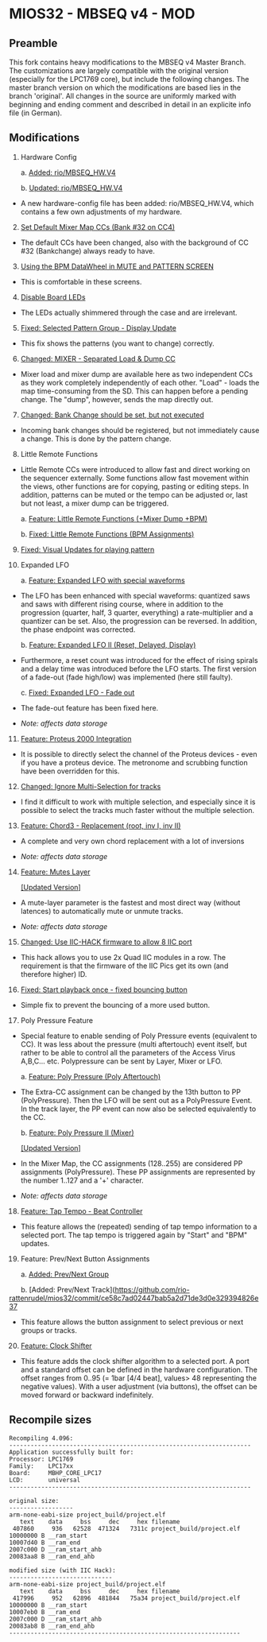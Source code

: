 MIOS32 - MBSEQ v4 - MOD
=======================
## Preamble

This fork contains heavy modifications to the MBSEQ v4 Master Branch. The customizations are largely compatible with the original version (especially for the LPC1769 core), but include the following changes. The master branch version on which the modifications are based lies in the branch 'original'. All changes in the source are uniformly marked with beginning and ending comment and described in detail in an explicite info file (in German).

## Modifications

1. Hardware Config

&nbsp;&nbsp;&nbsp;&nbsp;&nbsp;&nbsp;a. [Added: rio/MBSEQ_HW.V4](https://github.com/rio-rattenrudel/mios32/commit/b33e896afac3e7300462678385642d790a279765)

&nbsp;&nbsp;&nbsp;&nbsp;&nbsp;&nbsp;b. [Updated: rio/MBSEQ_HW.V4](https://github.com/rio-rattenrudel/mios32/commit/6928bb396463b6587c4067984cba9d36c8f43985)

* A new hardware-config file has been added: rio/MBSEQ_HW.V4, which contains a few own adjustments of my hardware.
  
2. [Set Default Mixer Map CCs (Bank #32 on CC4)](https://github.com/rio-rattenrudel/mios32/commit/f819b62f34d96abf60fec227359852559109abd5)

* The default CCs have been changed, also with the background of CC #32 (Bankchange) always ready to have.
  
3. [Using the BPM DataWheel in MUTE and PATTERN SCREEN](https://github.com/rio-rattenrudel/mios32/commit/2c5c8c7cf2d13bd586ba9d1d8777219e64fb6549)

* This is comfortable in these screens.

4. [Disable Board LEDs](https://github.com/rio-rattenrudel/mios32/commit/86219c6bfb30c0cdc701e08f40ed9ab4c7230f5b)

* The LEDs actually shimmered through the case and are irrelevant.

5. [Fixed: Selected Pattern Group - Display Update](https://github.com/rio-rattenrudel/mios32/commit/b4bb6aa1a2f24036bcb2a531e550694ea790fd64)

* This fix shows the patterns (you want to change) correctly.

6. [Changed: MIXER - Separated Load & Dump CC](https://github.com/rio-rattenrudel/mios32/commit/458a5f7cd9f34d44d8ce48d0c27219b6607d275e)

* Mixer load and mixer dump are available here as two independent CCs as they work completely independently of each other. "Load" - loads the map time-consuming from the SD. This can happen before a pending change. The "dump", however, sends the map directly out.

7. [Changed: Bank Change should be set, but not executed](https://github.com/rio-rattenrudel/mios32/commit/2d8ea3485af48c657afc8e980958978c032d15ca)

* Incoming bank changes should be registered, but not immediately cause a change. This is done by the pattern change.

8. Little Remote Functions

* Little Remote CCs were introduced to allow fast and direct working on the sequencer externally. Some functions allow fast movement within the views, other functions are for copying, pasting or editing steps. In addition, patterns can be muted or the tempo can be adjusted or, last but not least, a mixer dump can be triggered.

&nbsp;&nbsp;&nbsp;&nbsp;&nbsp;&nbsp;a. [Feature: Little Remote Functions (+Mixer Dump +BPM)](https://github.com/rio-rattenrudel/mios32/commit/0fccefbcb7c1db8b09b6930d4b34577eadc78395)

&nbsp;&nbsp;&nbsp;&nbsp;&nbsp;&nbsp;b. [Fixed: Little Remote Functions (BPM Assignments)](https://github.com/rio-rattenrudel/mios32/commit/8e949d27a419daaf9ac75bddbe35d7a8a1c28f91)

9. [Fixed: Visual Updates for playing pattern](https://github.com/rio-rattenrudel/mios32/commit/8557f20868a7f596aa51279c8c776041be89ebb9)

10. Expanded LFO

&nbsp;&nbsp;&nbsp;&nbsp;&nbsp;&nbsp;a. [Feature: Expanded LFO with special waveforms](https://github.com/rio-rattenrudel/mios32/commit/36a6266d499074261de17ed17fbb855e2cf63c79)

* The LFO has been enhanced with special waveforms: quantized saws and saws with different rising course, where in addition to the progression (quarter, half, 3 quarter, everything) a rate-multiplier and a quantizer can be set. Also, the progression can be reversed. In addition, the phase endpoint was corrected.

&nbsp;&nbsp;&nbsp;&nbsp;&nbsp;&nbsp;b. [Feature: Expanded LFO II (Reset, Delayed, Display)](https://github.com/rio-rattenrudel/mios32/commit/a3b7baff0a7a6a9e20dac2870e94182e08a8f5c2)

* Furthermore, a reset count was introduced for the effect of rising spirals and a delay time was introduced before the LFO starts. The first version of a fade-out (fade high/low) was implemented (here still faulty).

&nbsp;&nbsp;&nbsp;&nbsp;&nbsp;&nbsp;c. [Fixed: Expanded LFO - Fade out](https://github.com/rio-rattenrudel/mios32/commit/51b5e481f5b528cd8d80142f7e39f4d4a72d4546)

* The fade-out feature has been fixed here.

* _Note: affects data storage_

11. [Feature: Proteus 2000 Integration](https://github.com/rio-rattenrudel/mios32/commit/b444395fcd240f7cd091f3c7e82c5dac74b18755)

* It is possible to directly select the channel of the Proteus devices - even if you have a proteus device. The metronome and scrubbing function have been overridden for this.

12. [Changed: Ignore Multi-Selection for tracks](https://github.com/rio-rattenrudel/mios32/commit/703445c0ea78d9cb6e468c1eadbb31fb4eb4b528)

* I find it difficult to work with multiple selection, and especially since it is possible to select the tracks much faster without the multiple selection.

13. [Feature: Chord3 - Replacement (root, inv I, inv II)](https://github.com/rio-rattenrudel/mios32/commit/a784a9f851fdbadba8240522bb1e1aeac09b7373)

* A complete and very own chord replacement with a lot of inversions

* _Note: affects data storage_

14. [Feature: Mutes Layer](https://github.com/rio-rattenrudel/mios32/commit/a42e063ed5b61e31ffaeedf5ccecf2914adc6a37)

&nbsp;&nbsp;&nbsp;&nbsp;&nbsp;&nbsp;[[Updated Version]](https://github.com/rio-rattenrudel/mios32/commit/619b7c046dd0e69f9d7798d0c96d919ff6d9d100)

* A mute-layer parameter is the fastest and most direct way (without latences) to automatically mute or unmute tracks.

* _Note: affects data storage_

15. [Changed: Use IIC-HACK firmware to allow 8 IIC port](https://github.com/rio-rattenrudel/mios32/commit/d485d7a08f962c78dbadc1680ed094ff28c01145)

* This hack allows you to use 2x Quad IIC modules in a row. The requirement is that the firmware of the IIC Pics get its own (and therefore higher) ID.

16. [Fixed: Start playback once - fixed bouncing button](https://github.com/rio-rattenrudel/mios32/commit/6e905d72e1d44befa386438e57925079c7e68041)

* Simple fix to prevent the bouncing of a more used button.

17. Poly Pressure Feature

* Special feature to enable sending of Poly Pressure events (equivalent to CC). It was less about the pressure (multi aftertouch) event itself, but rather to be able to control all the parameters of the Access Virus A,B,C... etc. Polypressure can be sent by Layer, Mixer or LFO.

&nbsp;&nbsp;&nbsp;&nbsp;&nbsp;&nbsp;a. [Feature: Poly Pressure (Poly Aftertouch)](https://github.com/rio-rattenrudel/mios32/commit/4a8d6e5bdfd01b8758e158940f10daeec616a497)

* The Extra-CC assignment can be changed by the 13th button to PP (PolyPressure). Then the LFO will be sent out as a PolyPressure Event. In the track layer, the PP event can now also be selected equivalently to the CC.

&nbsp;&nbsp;&nbsp;&nbsp;&nbsp;&nbsp;b. [Feature: Poly Pressure II (Mixer)](https://github.com/rio-rattenrudel/mios32/commit/712ecbb0d744e5b73b63051a25390812f2d1bc78)

&nbsp;&nbsp;&nbsp;&nbsp;&nbsp;&nbsp;[[Updated Version]](https://github.com/rio-rattenrudel/mios32/commit/619b7c046dd0e69f9d7798d0c96d919ff6d9d100)

* In the Mixer Map, the CC assignments (128..255) are considered PP assignments (PolyPressure). These PP assignments are represented by the number 1..127 and a '+' character.

* _Note: affects data storage_

18. [Feature: Tap Tempo - Beat Controller](https://github.com/rio-rattenrudel/mios32/commit/b7834298602f0dbf8bf8d3313261790ad375a609)

* This feature allows the (repeated) sending of tap tempo information to a selected port. The tap tempo is triggered again by "Start" and "BPM" updates.

19. Feature: Prev/Next Button Assignments

&nbsp;&nbsp;&nbsp;&nbsp;&nbsp;&nbsp;a. [Added: Prev/Next Group](https://github.com/rio-rattenrudel/mios32/commit/457c1cc05d5c79efcd8d38a110f5012839b00c39)

&nbsp;&nbsp;&nbsp;&nbsp;&nbsp;&nbsp;b. [Added: Prev/Next Track](https://github.com/rio-rattenrudel/mios32/commit/ce58c7ad02447bab5a2d71de3d0e329394826e37

* This feature allows the button assignment to select previous or next groups or tracks.

20. [Feature: Clock Shifter](https://github.com/rio-rattenrudel/mios32/commit/924bd56061c24017291fae6e4347e30b93476cf0)

* This feature adds the clock shifter algorithm to a selected port. A port and a standard offset can be defined in the hardware configuration. The offset ranges from 0..95 (= 1bar [4/4 beat], values> 48 representing the negative values). With a user adjustment (via buttons), the offset can be moved forward or backward indefinitely.

## Recompile sizes

```
Recompiling 4.096:
--------------------------------------------------------------------
Application successfully built for:
Processor: LPC1769
Family:    LPC17xx
Board:     MBHP_CORE_LPC17
LCD:       universal
--------------------------------------------------------------------

original size:
------------------
arm-none-eabi-size project_build/project.elf
   text    data     bss     dec     hex filename
 407860     936   62528  471324   7311c project_build/project.elf
10000000 B __ram_start
10007d40 B __ram_end
2007c000 D __ram_start_ahb
20083aa8 B __ram_end_ahb

modified size (with IIC Hack):
-----------------------------
arm-none-eabi-size project_build/project.elf
   text    data     bss     dec     hex filename
 417996     952   62896  481844   75a34 project_build/project.elf
10000000 B __ram_start
10007eb0 B __ram_end
2007c000 D __ram_start_ahb
20083ab8 B __ram_end_ahb
-----------------------------------------------------------------
```
